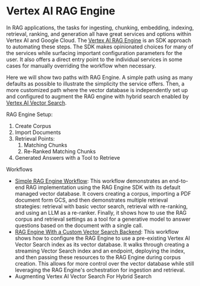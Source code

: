# Vertex AI RAG Engine

In RAG applications, the tasks for ingesting, chunking, embedding, indexing, retrieval, ranking, and generation all have great services and options within Vertex AI and Google Cloud. The [Vertex AI RAG Engine](https://cloud.google.com/vertex-ai/generative-ai/docs/rag-engine/rag-overview) is an SDK approach to automating these steps. The SDK makes opinionated choices for many of the services while surfacing important configuration parameters for the user. It also offers a direct entry point to the individual services in some cases for manually overriding the workflow when necessary.

Here we will show two paths with RAG Engine. A simple path using as many defaults as possible to illustrate the simplicity the service offers. Then, a more customized path where the vector database is independently set up and configured to augment the RAG engine with hybrid search enabled by [Vertex AI Vector Search](https://cloud.google.com/vertex-ai/docs/vector-search/overview).


RAG Engine Setup:
1. Create Corpus
2. Import Documents
3. Retrieval Points: 
   1. Matching Chunks
   2. Re-Ranked Matching Chunks
4. Generated Answers with a Tool to Retrieve

Workflows
- [Simple RAG Engine Workflow](./rag-engine-simple.py): This workflow demonstrates an end-to-end RAG implementation using the RAG Engine SDK with its default managed vector database. It covers creating a corpus, importing a PDF document form GCS, and then demonstrates multiple retrieval strategies: retrieval with basic vector search, retrieval with re-ranking, and using an LLM as a re-ranker. Finally, it shows how to use the RAG corpus and retrieval settings as a tool for a generative model to answer questions based on the document with a single call.
- [RAG Engine With a Custom Vector Search Backend](./rag-engine-vector-search.py): This workflow shows how to configure the RAG Engine to use a pre-existing Vertex AI Vector Search index as its vector database. It walks through creating a streaming Vector Search index and an endpoint, deploying the index, and then passing these resources to the RAG Engine during corpus creation. This allows for more control over the vector database while still leveraging the RAG Engine's orchestration for ingestion and retrieval.
- Augmenting Vertex AI Vector Search For Hybrid Search
